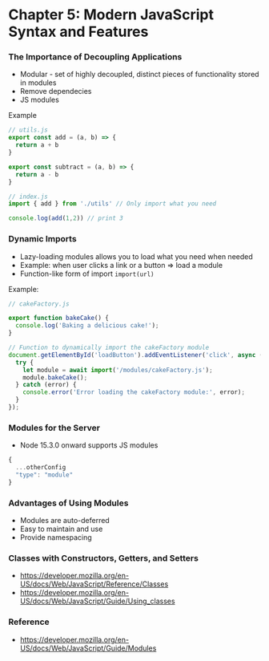 # Chapter 5: Modern JavaScript Syntax and Features

### The Importance of Decoupling Applications
- Modular - set of highly decoupled, distinct pieces of functionality stored in modules
- Remove dependecies
- JS modules

Example
```javascript
// utils.js
export const add = (a, b) => {
  return a + b
}

export const subtract = (a, b) => {
  return a - b
} 

// index.js
import { add } from './utils' // Only import what you need

console.log(add(1,2)) // print 3
```

### Dynamic Imports
- Lazy-loading modules allows you to load what you need when needed
- Example: when user clicks a link or a button => load a module
- Function-like form of import `import(url)`

Example:
```javascript
// cakeFactory.js

export function bakeCake() {
  console.log('Baking a delicious cake!');
}

// Function to dynamically import the cakeFactory module
document.getElementById('loadButton').addEventListener('click', async () => {
  try {
    let module = await import('/modules/cakeFactory.js');
    module.bakeCake();
  } catch (error) {
    console.error('Error loading the cakeFactory module:', error);
  }
});
```

### Modules for the Server
- Node 15.3.0 onward supports JS modules
```javascript
{
  ...otherConfig
  "type": "module"
}
```

### Advantages of Using Modules
- Modules are auto-deferred
- Easy to maintain and use
- Provide namespacing

### Classes with Constructors, Getters, and Setters
- https://developer.mozilla.org/en-US/docs/Web/JavaScript/Reference/Classes
- https://developer.mozilla.org/en-US/docs/Web/JavaScript/Guide/Using_classes

### Reference
- https://developer.mozilla.org/en-US/docs/Web/JavaScript/Guide/Modules
